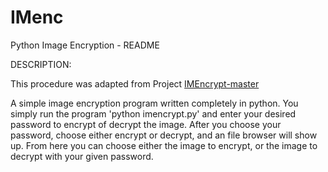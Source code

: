 IMenc
=========

Python Image Encryption - README

DESCRIPTION:  

This procedure was adapted from Project <a href="https://github.com/priestd09/IMEncrypt">IMEncrypt-master</a>

A simple image encryption program written completely in python.  You simply run
 the program 'python imencrypt.py' and enter your desired password to encrypt 
of decrypt the image.  After you choose your password, choose either encrypt or
 decrypt, and an file browser will show up.  From here you can choose either 
the image to encrypt, or the image to decrypt with your given password.


